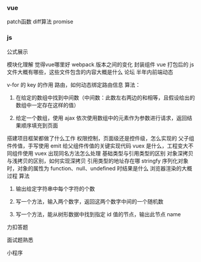 ### vue

patch函数
diff算法
promise

### js

公式展示

模块化理解
觉得vue哪里好
webpack 版本之间的变化
封装组件
vue 打包后的 js 文件大概有哪些，这些文件包含的内容大概是什么
论坛
半年内前端动态

v-for 的 key 的作用
路由，如何动态绑定路由信息
算法：
1. 在给定的数组中找到中间数（中间数：此数左右两边的和相等，且假设给出的数组中一定存在这样的值）

2. 给定一个数组，使用 ajax 依次使用数组中的元素作为参数进行请求，返回结果顺序填充到页面

搭建项目框架都做了什么工作
权限控制，页面级还是控件级，怎么实现的
父子组件传值，手写使用 emit 给父组件传值的关键实现代码
vuex 是什么，工程变大不同组件使用 vuex 出现同名方法怎么处理
基础类型与引用类型的区别
对象深拷贝与浅拷贝的区别，如何实现深拷贝
引用类型的地址存在哪
stringfy 序列化对象时，对象的属性为 function、null、undefined 时结果是什么
浏览器渲染的大概过程
算法
1. 输出给定字符串中每个字符的个数

2. 写一个方法，输入两个数字，返回这两个数字中间的一个随机数

3. 写一个方法，能从树形数据中找到指定 id 值的节点，输出此节点 name

力扣答题

面试题熟悉

小程序